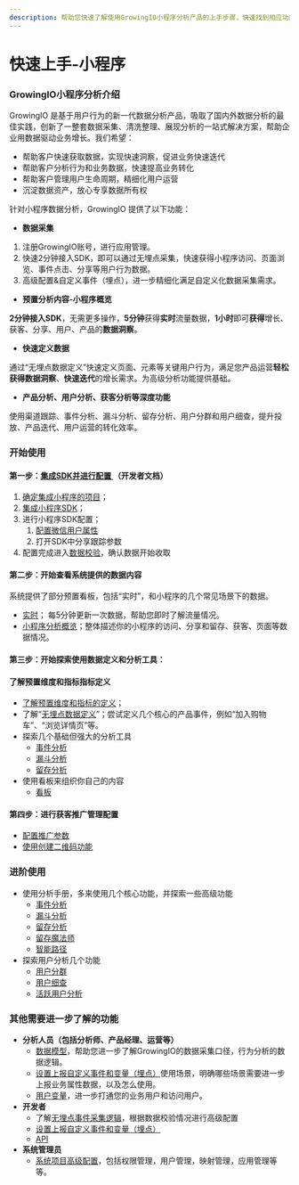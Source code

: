 ```yaml
---
description: 帮助您快速了解使用GrowingIO小程序分析产品的上手步骤，快速找到相应功能对应的内容。
---
```


# 快速上手-小程序

### GrowingIO小程序分析介绍

GrowingIO 是基于用户行为的新一代数据分析产品，吸取了国内外数据分析的最佳实践，创新了一整套数据采集、清洗整理、展现分析的一站式解决方案，帮助企业用数据驱动业务增长。我们希望：

* 帮助客户快速获取数据，实现快速洞察，促进业务快速迭代
* 帮助客户分析行为和业务数据，快速提高业务转化
* 帮助客户管理用户生命周期，精细化用户运营
* 沉淀数据资产，放心专享数据所有权

针对小程序数据分析，GrowingIO 提供了以下功能：

* **数据采集**

1. 注册GrowingIO账号，进行应用管理。
2. 快速2分钟接入SDK，即可以通过无埋点采集，快速获得小程序访问、页面浏览、事件点击、分享等用户行为数据。
3. 高级配置&自定义事件（埋点），进一步精细化满足自定义化数据采集需求。

* **预置分析内容-小程序概览**

**2分钟接入SDK**，无需更多操作，**5分钟**获得**实时**流量数据，**1小时**即可**获得**增长、获客、分享、用户、产品的**数据洞察**。

* **快速定义数据**

通过“无埋点数据定义”快速定义页面、元素等关键用户行为，满足您产品运营**轻松获得数据洞察**、**快速迭代**的增长需求。为高级分析功能提供基础。

* **产品分析、用户分析、获客分析等深度功能**

使用渠道跟踪、事件分析、漏斗分析、留存分析、用户分群和用户细查，提升投放、产品迭代、用户运营的转化效率。

### 开始使用

#### 第一步：[集成SDK并进行配置 ](sdk-integration/mina-sdk.md) （开发者文档）

1. [确定集成小程序的项目](sdk-integration/mina-sdk.md#xiao-cheng-xu-sdk-ji-cheng-qian-gong-zuo)；
2. [集成小程序SDK](sdk-integration/mina-sdk.md#xiao-cheng-xu-sdk-biao-zhun-jie-ru-zhi-nan)； 
3. 进行小程序SDK配置；  
   1. [配置微信用户属性](sdk-integration/mina-sdk.md#sdk-wei-xin-yong-hu-shu-xing-she-zhi)
   2. 打开SDK中分享跟踪参数
4. 配置完成进入[数据校验](sdk-integration/growingio-debugger/#growingio-minidebugger)，确认数据开始收取

#### 第二步：开始查看系统提供的数据内容

系统提供了部分预置看板，包括“实时”，和小程序的几个常见场景下的数据。

* [实时](dashboard/realtime.md)； 每5分钟更新一次数据，帮助您即时了解流量情况。
* [小程序分析概览](dashboard/mina-overview.md)；整体描述你的小程序的访问、分享和留存、获客、页面等数据情况。

#### 第三步：开始探索使用数据定义和分析工具：   

####  了解预置维度和指标指标定义

* [了解预置维度和指标的定义](data-model/olap-model/predifined-metrics-dimensions.md)；
* 了解“[无埋点数据定义](data-definition/circle/minp.md)”；尝试定义几个核心的产品事件，例如“加入购物车”、“浏览详情页”等。
* 探索几个基础但强大的分析工具
  * [事件分析](data-analytics/event-analysis.md)
  * [漏斗分析](data-analytics/funnel-analysis.md)
  * [留存分析](data-analytics/retention-analysis.md)
* 使用看板来组织你自己的内容
  * [看板](dashboard/)

#### 第四步：进行获客推广管理配置

* [配置推广参数](ads-tracking/utm-parameters.md#set-utm-parameters)
* [使用创建二维码功能](ads-tracking/miniprogram-qrcode.md)

### 进阶使用

* 使用分析手册，多来使用几个核心功能，并探索一些高级功能
  * [事件分析](data-analytics/event-analysis.md)
  * [漏斗分析](data-analytics/funnel-analysis.md)
  * [留存分析](data-analytics/retention-analysis.md)
  * [留存魔法师](data-analytics/magic-number.md)
  * [智能路径](data-analytics/pathfinder.md)
* 探索用户分析几个功能
  * [用户分群](data-analytics/user-segmentation.md)
  * [用户细查](data-analytics/individual-user-report.md)
  * [活跃用户分析](data-analytics/user-engagement-analysis.md)

### 其他需要进一步了解的功能    

* **分析人员（包括分析师、产品经理、运营等）**
  * [数据模型](data-model/)，帮助您进一步了解GrowingIO的数据采集口径，行为分析的数据逻辑。
  * [设置上报自定义事件和变量（埋点）](data-definition/custom-event/)使用场景，明确哪些场景需要进一步上报业务属性数据，以及怎么使用。
  * [用户变量](data-definition/user-variable/loginuserid.md)，进一步打通您的业务用户和访问用户。
* **开发者**
  * 了解[无埋点事件采集逻辑](sdk-integration/mina-sdk.md#wu-mai-dian-cai-ji-shi-jian-luo-ji-he-gao-ji-pei-zhi)，根据数据校验情况进行高级配置
  * [设置上报自定义事件和变量（埋点）](data-definition/mina.md)
  * [API](api/)
* **系统管理员**
  * [系统项目高级配置](configuration/)，包括权限管理，用户管理，映射管理，应用管理等等。    



